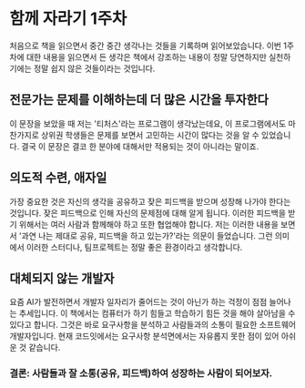 # 함께 자라기 1주차

처음으로 책을 읽으면서 중간 중간 생각나는 것들을 기록하며 읽어보았습니다. 이번 1주차에 대한 내용을 읽으면서 든 생각은 책에서 강조하는 내용이 정말 당연하지만 실천하기에는 정말 쉽지 않은 것들이라는 것입니다.

## 전문가는 문제를 이해하는데 더 많은 시간을 투자한다

이 문장을 보았을 때 저는 '티처스'라는 프로그램이 생각났는데요, 이 프로그램에서도 마찬가지로 상위권 학생들은 문제를 보면서 고민하는 시간이 많다는 것을 알 수 있었습니다. 결국 이 문장은 결코 한 분야에 대해서만 적용되는 것이 아니라는 말이죠.

## 의도적 수련, 애자일

가장 중요한 것은 자신의 생각을 공유하고 잦은 피드백을 받으며 성장해 나가야 한다는 것입니다. 잦은 피드백으로 인해 자신의 문제점에 대해 알게 됩니다. 이러한 피드백을 받기 위해서는 여러 사람과 함께해야 하고 또한 협업해야 합니다. 저는 이러한 내용을 보면서 '과연 나는 제대로 공유, 피드백을 하고 있는가?'라는 의문이 들었습니다. 그런 의미에서 이러한 스터디나, 팀프로젝트는 정말 좋은 환경이라고 생각합니다.

## 대체되지 않는 개발자

요즘 AI가 발전하면서 개발자 일자리가 줄어드는 것이 아닌가 하는 걱정이 점점 늘어나는 추세입니다. 이 책에서는 컴퓨터가 하기 힘들고 학습하기 힘든 것을 해야 살아남을 수 있다고 합니다. 그것은 바로 요구사항을 분석하고 사람들과의 소통이 필요한 소프트웨어 개발자입니다. 현재 코드잇에서는 요구사항 분석면에서는 자유롭지 못한 점이 있어 아쉬운 것 같습니다.

### 결론: 사람들과 잘 소통(공유, 피드백)하여 성장하는 사람이 되어보자.
